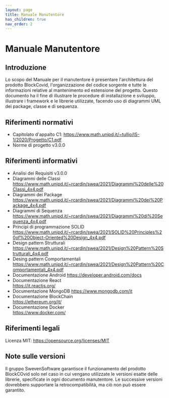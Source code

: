 ```yaml
---
layout: page
title: Manuale Manutentore
has_children: true
nav_order: 2
---
```


# Manuale Manutentore

## Introduzione

Lo scopo del Manuale per il manutentore è presentare l'architettura del prodotto BlockCovid, l'organizzazione del codice sorgente e tutte le informazioni relative al mantenimento ed estensione del progetto.
Questo documento ha il fine di illustrare le procedure di installazione e sviluppo, illustrare i framework e le librerie utilizzate, facendo uso di diagrammi UML dei package, classe e di sequenza.

## Riferimenti normativi
* Capitolato d'appalto C1:
https://www.math.unipd.it/~tullio/IS-1/2020/Progetto/C1.pdf
* Norme di progetto v3.0.0

## Riferimenti informativi
* Analisi dei Requisiti v3.0.0
* Diagrammi delle Classi
https://www.math.unipd.it/~rcardin/swea/2021/Diagrammi%20delle%20Classi_4x4.pdf
* Diagrammi dei Package
https://www.math.unipd.it/~rcardin/swea/2021/Diagrammi%20dei%20Package_4x4.pdf
* Diagrammi di Sequenza
https://www.math.unipd.it/~rcardin/swea/2021/Diagrammi%20di%20Sequenza_4x4.pdf
* Principi di programmazione SOLID
https://www.math.unipd.it/~rcardin/swea/2021/SOLID%20Principles%20of%20Object-Oriented%20Design_4x4.pdf
* Design pattern Strutturali
https://www.math.unipd.it/~rcardin/swea/2021/Design%20Pattern%20Strutturali_4x4.pdf
* Desing pattern Comportamentali
https://www.math.unipd.it/~rcardin/swea/2021/Design%20Pattern%20Comportamentali_4x4.pdf
* Documentazione Android
https://developer.android.com/docs
* Documentazione React  
https://it.reactjs.org/
* Documentazione MongoDB
https://www.mongodb.com/it
* Documentazione BlockChain   
https://ethereum.org/it/
* Documentazione Docker     
https://www.docker.com/

## Riferimenti legali
Licenza MIT:
https://opensource.org/licenses/MIT

## Note sulle versioni
Il gruppo SwevenSoftware garantisce il funzionamento del prodotto BlockCOvid solo nel caso in cui vengano utilizzate le versioni esatte delle librerie, specificate in ogni documento manutentore.
Le successive versioni dovrebbero supportare la retrocompatibilità, ma ciò non può essere garantito.



